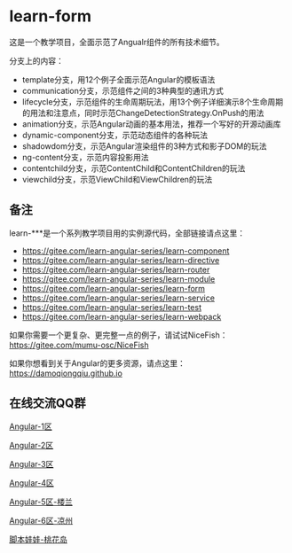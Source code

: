 # learn-form

这是一个教学项目，全面示范了Angualr组件的所有技术细节。

分支上的内容：

- template分支，用12个例子全面示范Angular的模板语法
- communication分支，示范组件之间的3种典型的通讯方式
- lifecycle分支，示范组件的生命周期玩法，用13个例子详细演示8个生命周期的用法和注意点，同时示范ChangeDetectionStrategy.OnPush的用法
- animation分支，示范Angular动画的基本用法，推荐一个写好的开源动画库
- dynamic-component分支，示范动态组件的各种玩法
- shadowdom分支，示范Angular渲染组件的3种方式和影子DOM的玩法
- ng-content分支，示范内容投影用法
- contentchild分支，示范ContentChild和ContentChildren的玩法
- viewchild分支，示范ViewChild和ViewChildren的玩法

## 备注
learn-***是一个系列教学项目用的实例源代码，全部链接请点这里：

- https://gitee.com/learn-angular-series/learn-component
- https://gitee.com/learn-angular-series/learn-directive
- https://gitee.com/learn-angular-series/learn-router
- https://gitee.com/learn-angular-series/learn-module
- https://gitee.com/learn-angular-series/learn-form
- https://gitee.com/learn-angular-series/learn-service
- https://gitee.com/learn-angular-series/learn-test
- https://gitee.com/learn-angular-series/learn-webpack

如果你需要一个更复杂、更完整一点的例子，请试试NiceFish：https://gitee.com/mumu-osc/NiceFish

如果你想看到关于Angular的更多资源，请点这里：https://damoqiongqiu.github.io

## 在线交流QQ群

<a target="_blank" href="//shang.qq.com/wpa/qunwpa?idkey=8db5ed802cbddbf6432d7ba7dc4f2a316be020442491eb41cbfb1a12434e8cc7" class="list-group-item"><i class="fa fa-qq" aria-hidden="true"></i> Angular-1区</a>

<a target="_blank" href="//shang.qq.com/wpa/qunwpa?idkey=cbfcd79e7e90939b0e2c519f475fac4792985ce2abc5ad45ec5e06ffcfe944dd" class="list-group-item"><i class="fa fa-qq" aria-hidden="true"></i> Angular-2区</a>

<a target="_blank" href="//shang.qq.com/wpa/qunwpa?idkey=639229c8b6ad0c3a9a8f381dddf5d7785780b20d8c37eb25c91ac73ea7d37a5f" class="list-group-item"><i class="fa fa-qq" aria-hidden="true"></i> Angular-3区</a>

<a target="_blank" href="//shang.qq.com/wpa/qunwpa?idkey=12add102af3f67910bdc0de753dee10ebada08ab485af7e38f4dfa0ee27476f7" class="list-group-item"><i class="fa fa-qq" aria-hidden="true"></i> Angular-4区</a>

<a target="_blank" href="//shang.qq.com/wpa/qunwpa?idkey=1293a6494fb306ea29d281e320a8f4ef82285fa5300f73118e6ff7a79ce76036"
class="list-group-item"><i class="fa fa-qq" aria-hidden="true"></i>
Angular-5区-楼兰
</a>

<a target="_blank" href="//shang.qq.com/wpa/qunwpa?idkey=fcd880ba919983dc85690642d48cf00ad0affd8d35de5f30542c895e622a8ab8"
class="list-group-item"><i class="fa fa-qq" aria-hidden="true"></i>
Angular-6区-凉州
</a>

<a target="_blank" href="//shang.qq.com/wpa/qunwpa?idkey=5d6b8c5296e4806142b8422ae7abca6f27b9b9b992a4dac80dc1392644e8970a"><i class="fa fa-qq" aria-hidden="true"></i>脚本娃娃-桃花岛</a>
